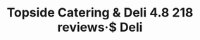 ---
title: "Topside Catering & Deli 4.8 218 reviews·$ Deli"
url: /camden/topside-catering-and-deli-4-8-218-reviews-deli/
shop: deli
---